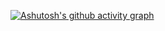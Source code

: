 [![Ashutosh's github activity graph](https://activity-graph.herokuapp.com/graph?username=hschaaa)](https://github.com/hschaaa/github-readme-activity-graph)
